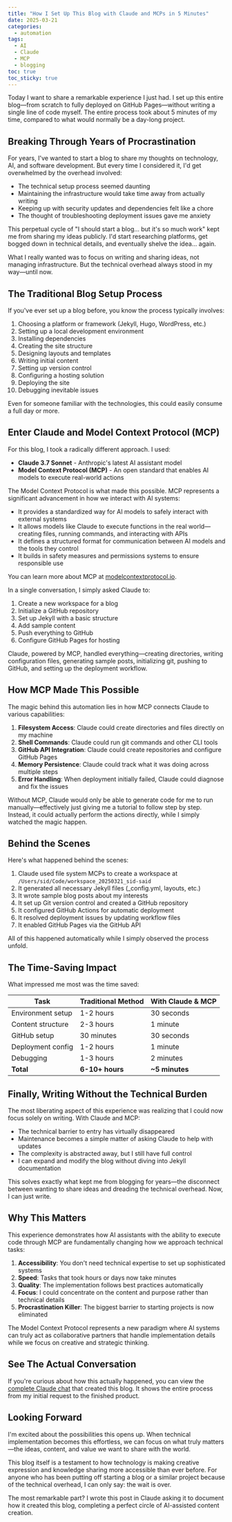 ```yaml
---
title: "How I Set Up This Blog with Claude and MCPs in 5 Minutes"
date: 2025-03-21
categories: 
  - automation
tags:
  - AI
  - Claude
  - MCP
  - blogging
toc: true
toc_sticky: true
---
```


Today I want to share a remarkable experience I just had. I set up this entire blog—from scratch to fully deployed on GitHub Pages—without writing a single line of code myself. The entire process took about 5 minutes of my time, compared to what would normally be a day-long project.

## Breaking Through Years of Procrastination

For years, I've wanted to start a blog to share my thoughts on technology, AI, and software development. But every time I considered it, I'd get overwhelmed by the overhead involved:

- The technical setup process seemed daunting
- Maintaining the infrastructure would take time away from actually writing
- Keeping up with security updates and dependencies felt like a chore
- The thought of troubleshooting deployment issues gave me anxiety

This perpetual cycle of "I should start a blog... but it's so much work" kept me from sharing my ideas publicly. I'd start researching platforms, get bogged down in technical details, and eventually shelve the idea... again.

What I really wanted was to focus on writing and sharing ideas, not managing infrastructure. But the technical overhead always stood in my way—until now.

## The Traditional Blog Setup Process

If you've ever set up a blog before, you know the process typically involves:

1. Choosing a platform or framework (Jekyll, Hugo, WordPress, etc.)
2. Setting up a local development environment
3. Installing dependencies
4. Creating the site structure
5. Designing layouts and templates
6. Writing initial content
7. Setting up version control
8. Configuring a hosting solution
9. Deploying the site
10. Debugging inevitable issues

Even for someone familiar with the technologies, this could easily consume a full day or more.

## Enter Claude and Model Context Protocol (MCP)

For this blog, I took a radically different approach. I used:

- **Claude 3.7 Sonnet** - Anthropic's latest AI assistant model
- **Model Context Protocol (MCP)** - An open standard that enables AI models to execute real-world actions

The Model Context Protocol is what made this possible. MCP represents a significant advancement in how we interact with AI systems:

- It provides a standardized way for AI models to safely interact with external systems
- It allows models like Claude to execute functions in the real world—creating files, running commands, and interacting with APIs
- It defines a structured format for communication between AI models and the tools they control
- It builds in safety measures and permissions systems to ensure responsible use

You can learn more about MCP at [modelcontextprotocol.io](https://modelcontextprotocol.io/introduction).

In a single conversation, I simply asked Claude to:
1. Create a new workspace for a blog
2. Initialize a GitHub repository
3. Set up Jekyll with a basic structure
4. Add sample content
5. Push everything to GitHub
6. Configure GitHub Pages for hosting

Claude, powered by MCP, handled everything—creating directories, writing configuration files, generating sample posts, initializing git, pushing to GitHub, and setting up the deployment workflow.

## How MCP Made This Possible

The magic behind this automation lies in how MCP connects Claude to various capabilities:

1. **Filesystem Access**: Claude could create directories and files directly on my machine
2. **Shell Commands**: Claude could run git commands and other CLI tools
3. **GitHub API Integration**: Claude could create repositories and configure GitHub Pages
4. **Memory Persistence**: Claude could track what it was doing across multiple steps
5. **Error Handling**: When deployment initially failed, Claude could diagnose and fix the issues

Without MCP, Claude would only be able to generate code for me to run manually—effectively just giving me a tutorial to follow step by step. Instead, it could actually perform the actions directly, while I simply watched the magic happen.

## Behind the Scenes

Here's what happened behind the scenes:

1. Claude used file system MCPs to create a workspace at `/Users/sid/Code/workspace_20250321_sid-said`
2. It generated all necessary Jekyll files (\_config.yml, layouts, etc.)
3. It wrote sample blog posts about my interests
4. It set up Git version control and created a GitHub repository
5. It configured GitHub Actions for automatic deployment
6. It resolved deployment issues by updating workflow files
7. It enabled GitHub Pages via the GitHub API

All of this happened automatically while I simply observed the process unfold.

## The Time-Saving Impact

What impressed me most was the time saved:

| Task | Traditional Method | With Claude & MCP |
|------|-------------------|-------------------|
| Environment setup | 1-2 hours | 30 seconds |
| Content structure | 2-3 hours | 1 minute |
| GitHub setup | 30 minutes | 30 seconds |
| Deployment config | 1-2 hours | 1 minute |
| Debugging | 1-3 hours | 2 minutes |
| **Total** | **6-10+ hours** | **~5 minutes** |

## Finally, Writing Without the Technical Burden

The most liberating aspect of this experience was realizing that I could now focus solely on writing. With Claude and MCP:

- The technical barrier to entry has virtually disappeared
- Maintenance becomes a simple matter of asking Claude to help with updates
- The complexity is abstracted away, but I still have full control
- I can expand and modify the blog without diving into Jekyll documentation

This solves exactly what kept me from blogging for years—the disconnect between wanting to share ideas and dreading the technical overhead. Now, I can just write.

## Why This Matters

This experience demonstrates how AI assistants with the ability to execute code through MCP are fundamentally changing how we approach technical tasks:

1. **Accessibility**: You don't need technical expertise to set up sophisticated systems
2. **Speed**: Tasks that took hours or days now take minutes
3. **Quality**: The implementation follows best practices automatically
4. **Focus**: I could concentrate on the content and purpose rather than technical details
5. **Procrastination Killer**: The biggest barrier to starting projects is now eliminated

The Model Context Protocol represents a new paradigm where AI systems can truly act as collaborative partners that handle implementation details while we focus on creative and strategic thinking.

## See The Actual Conversation

If you're curious about how this actually happened, you can view the [complete Claude chat](https://claude.ai/share/a45ec9cb-0f41-4ddc-b7d8-c2b7afd2e01e) that created this blog. It shows the entire process from my initial request to the finished product.

## Looking Forward

I'm excited about the possibilities this opens up. When technical implementation becomes this effortless, we can focus on what truly matters—the ideas, content, and value we want to share with the world.

This blog itself is a testament to how technology is making creative expression and knowledge sharing more accessible than ever before. For anyone who has been putting off starting a blog or a similar project because of the technical overhead, I can only say: the wait is over.

The most remarkable part? I wrote this post in Claude asking it to document how it created this blog, completing a perfect circle of AI-assisted content creation.

